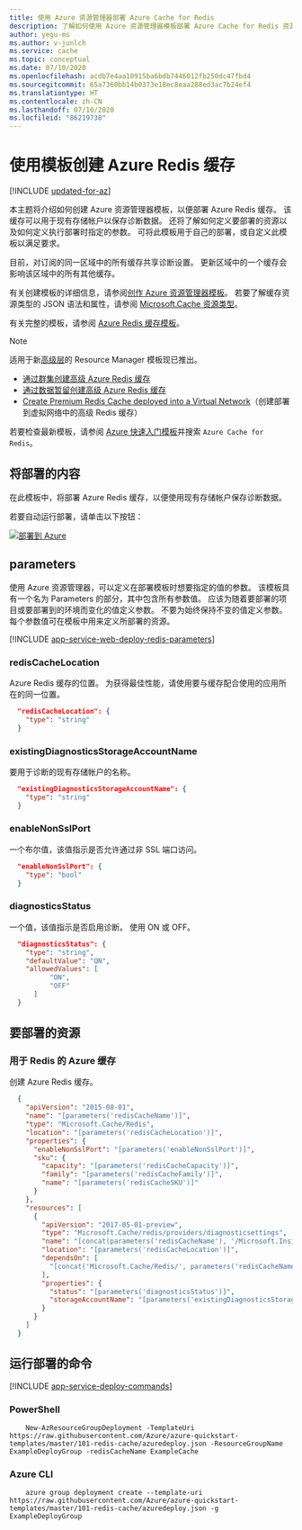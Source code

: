```yaml
---
title: 使用 Azure 资源管理器部署 Azure Cache for Redis
description: 了解如何使用 Azure 资源管理器模板部署 Azure Cache for Redis 资源。 为常见方案提供模板。
author: yegu-ms
ms.author: v-junlch
ms.service: cache
ms.topic: conceptual
ms.date: 07/10/2020
ms.openlocfilehash: acdb7e4aa10915ba6bdb7446012fb250dc47fbd4
ms.sourcegitcommit: 65a7360bb14b0373e18ec8eaa288ed3ac7b24ef4
ms.translationtype: HT
ms.contentlocale: zh-CN
ms.lasthandoff: 07/10/2020
ms.locfileid: "86219738"
---
```

# <a name="create-an-azure-cache-for-redis-using-a-template"></a>使用模板创建 Azure Redis 缓存

[!INCLUDE [updated-for-az](../../includes/updated-for-az.md)]

本主题将介绍如何创建 Azure 资源管理器模板，以便部署 Azure Redis 缓存。 该缓存可以用于现有存储帐户以保存诊断数据。 还将了解如何定义要部署的资源以及如何定义执行部署时指定的参数。 可将此模板用于自己的部署，或自定义此模板以满足要求。

目前，对订阅的同一区域中的所有缓存共享诊断设置。 更新区域中的一个缓存会影响该区域中的所有其他缓存。

有关创建模板的详细信息，请参阅[创作 Azure 资源管理器模板](../azure-resource-manager/templates/template-syntax.md)。 若要了解缓存资源类型的 JSON 语法和属性，请参阅 [Microsoft.Cache 资源类型](https://docs.microsoft.com/azure/templates/microsoft.cache/allversions)。

有关完整的模板，请参阅 [Azure Redis 缓存模板](https://github.com/Azure/azure-quickstart-templates/blob/master/101-redis-cache/azuredeploy.json)。

> [!NOTE]
> 适用于新[高级层](cache-premium-tier-intro.md)的 Resource Manager 模板现已推出。 
> 
> * [通过群集创建高级 Azure Redis 缓存](https://azure.microsoft.com/resources/templates/201-redis-premium-cluster-diagnostics/)
> * [通过数据暂留创建高级 Azure Redis 缓存](https://azure.microsoft.com/resources/templates/201-redis-premium-persistence/)
> * [Create Premium Redis Cache deployed into a Virtual Network](https://azure.microsoft.com/resources/templates/201-redis-premium-vnet/)（创建部署到虚拟网络中的高级 Redis 缓存）
> 
> 若要检查最新模板，请参阅 [Azure 快速入门模板](https://azure.microsoft.com/documentation/templates/)并搜索 `Azure Cache for Redis`。
> 
> 

## <a name="what-you-will-deploy"></a>将部署的内容
在此模板中，将部署 Azure Redis 缓存，以便使用现有存储帐户保存诊断数据。

若要自动运行部署，请单击以下按钮：

[![部署到 Azure](./media/cache-redis-cache-arm-provision/deploybutton.png)](https://portal.azure.cn/#create/Microsoft.Template/uri/https%3A%2F%2Fraw.githubusercontent.com%2FAzure%2Fazure-quickstart-templates%2Fmaster%2F101-redis-cache%2Fazuredeploy.json)

## <a name="parameters"></a>parameters
使用 Azure 资源管理器，可以定义在部署模板时想要指定的值的参数。 该模板具有一个名为 Parameters 的部分，其中包含所有参数值。
应该为随着要部署的项目或要部署到的环境而变化的值定义参数。 不要为始终保持不变的值定义参数。 每个参数值可在模板中用来定义所部署的资源。 

[!INCLUDE [app-service-web-deploy-redis-parameters](../../includes/cache-deploy-parameters.md)]

### <a name="rediscachelocation"></a>redisCacheLocation
Azure Redis 缓存的位置。 为获得最佳性能，请使用要与缓存配合使用的应用所在的同一位置。

```json
  "redisCacheLocation": {
    "type": "string"
  }
```

### <a name="existingdiagnosticsstorageaccountname"></a>existingDiagnosticsStorageAccountName
要用于诊断的现有存储帐户的名称。 

```json
  "existingDiagnosticsStorageAccountName": {
    "type": "string"
  }
```

### <a name="enablenonsslport"></a>enableNonSslPort
一个布尔值，该值指示是否允许通过非 SSL 端口访问。

```json
  "enableNonSslPort": {
    "type": "bool"
  }
```

### <a name="diagnosticsstatus"></a>diagnosticsStatus
一个值，该值指示是否启用诊断。 使用 ON 或 OFF。

```json
  "diagnosticsStatus": {
    "type": "string",
    "defaultValue": "ON",
    "allowedValues": [
          "ON",
          "OFF"
      ]
  }
```

## <a name="resources-to-deploy"></a>要部署的资源
### <a name="azure-cache-for-redis"></a>用于 Redis 的 Azure 缓存
创建 Azure Redis 缓存。

```json
  {
    "apiVersion": "2015-08-01",
    "name": "[parameters('redisCacheName')]",
    "type": "Microsoft.Cache/Redis",
    "location": "[parameters('redisCacheLocation')]",
    "properties": {
      "enableNonSslPort": "[parameters('enableNonSslPort')]",
      "sku": {
        "capacity": "[parameters('redisCacheCapacity')]",
        "family": "[parameters('redisCacheFamily')]",
        "name": "[parameters('redisCacheSKU')]"
      }
    },
    "resources": [
      {
        "apiVersion": "2017-05-01-preview",
        "type": "Microsoft.Cache/redis/providers/diagnosticsettings",
        "name": "[concat(parameters('redisCacheName'), '/Microsoft.Insights/service')]",
        "location": "[parameters('redisCacheLocation')]",
        "dependsOn": [
          "[concat('Microsoft.Cache/Redis/', parameters('redisCacheName'))]"
        ],
        "properties": {
          "status": "[parameters('diagnosticsStatus')]",
          "storageAccountName": "[parameters('existingDiagnosticsStorageAccountName')]"
        }
      }
    ]
  }
```

## <a name="commands-to-run-deployment"></a>运行部署的命令
[!INCLUDE [app-service-deploy-commands](../../includes/app-service-deploy-commands.md)]

### <a name="powershell"></a>PowerShell

```azurepowershell
    New-AzResourceGroupDeployment -TemplateUri https://raw.githubusercontent.com/Azure/azure-quickstart-templates/master/101-redis-cache/azuredeploy.json -ResourceGroupName ExampleDeployGroup -redisCacheName ExampleCache
```

### <a name="azure-cli"></a>Azure CLI

```azurecli
    azure group deployment create --template-uri https://raw.githubusercontent.com/Azure/azure-quickstart-templates/master/101-redis-cache/azuredeploy.json -g ExampleDeployGroup
```
<!-- Update_Description: wording update -->
